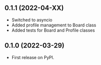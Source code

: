 ## 0.1.1 (2022-04-XX)

* Switched to asyncio
* Added profile management to Board class
* Added tests for Board and Profile classes

## 0.1.0 (2022-03-29)

* First release on PyPI.
